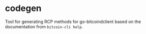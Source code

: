 # codegen

Tool for generating RCP methods for go-bitcoindclient based on the documentation from `bitcoin-cli help`.
